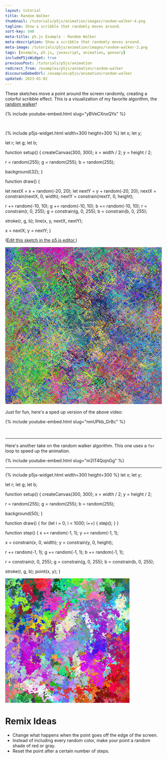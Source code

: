 ```yaml
---
layout: tutorial
title: Random Walker
thumbnail: /tutorials/p5js/animation/images/random-walker-4.png
tagline: Show a scribble that randomly moves around.
sort-key: 540
meta-title: p5.js Example - Random Walker
meta-description: Show a scribble that randomly moves around.
meta-image: /tutorials/p5js/animation/images/random-walker-2.png
tags: [example, p5.js, javascript, animation, genuary]
includeP5jsWidget: true
previousPost: /tutorials/p5js/animation
redirect_from: /examples/p5js/animation/random-walker
discourseEmbedUrl: /examples/p5js/animation/random-walker
updated: 2023-01-02
---
```


These sketches move a point around the screen randomly, creating a colorful scribble effect. This is a visualization of my favorite algorithm, the [random walker](https://en.wikipedia.org/wiki/Random_walker_algorithm)!

{% include youtube-embed.html slug="yBVeCXnxQYs" %}

<br>

{% include p5js-widget.html width=300 height=300 %}
let x;
let y;

let r;
let g;
let b;

function setup() {
  createCanvas(300, 300);
  x = width / 2;
  y = height / 2;

  r = random(255);
  g = random(255);
  b = random(255);

  background(32);
}

function draw() {

  let nextX = x + random(-20, 20);
  let nextY = y + random(-20, 20);
  nextX = constrain(nextX, 0, width);
  nextY = constrain(nextY, 0, height);

  r += random(-10, 10);
  g += random(-10, 10);
  b += random(-10, 10);
  r = constrain(r, 0, 255);
  g = constrain(g, 0, 255);
  b = constrain(b, 0, 255);

  stroke(r, g, b);
  line(x, y, nextX, nextY);

  x = nextX;
  y = nextY;
}
</script>

([Edit this sketch in the p5.js editor.](https://editor.p5js.org/KevinWorkman/sketches/2eAaIBlau))

![random walker](/tutorials/p5js/animation/images/random-walker-5.png)

Just for fun, here's a sped up version of the above video:

{% include youtube-embed.html slug="nmUPkb_GrBc" %}

<br>

---

Here's another take on the random walker algorithm. This one uses a `for` loop to speed up the animation.

{% include youtube-embed.html slug="m2lT4QojnGg" %}

---

{% include p5js-widget.html width=300 height=300 %}
let x;
let y;

let r;
let g;
let b;

function setup() {
  createCanvas(300, 300);
  x = width / 2;
  y = height / 2;

  r = random(255);
  g = random(255);
  b = random(255);

  background(50);
}

function draw() {
  for (let i = 0; i < 1000; i++) {
    step();
  }
}

function step() {
  x += random(-1, 1);
  y += random(-1, 1);

  x = constrain(x, 0, width);
  y = constrain(y, 0, height);

  r += random(-1, 1);
  g += random(-1, 1);
  b += random(-1, 1);

  r = constrain(r, 0, 255);
  g = constrain(g, 0, 255);
  b = constrain(b, 0, 255);

  stroke(r, g, b);
  point(x, y);
}
</script>

![random walker](/tutorials/p5js/animation/images/random-walker-1.png)

# Remix Ideas

- Change what happens when the point goes off the edge of the screen.
- Instead of including every random color, make your point a random shade of red or gray.
- Reset the point after a certain number of steps.
